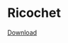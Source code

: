 # Ricochet

[Download](https://github.com/alegottu/Ricochet/raw/main/Build/Output/RicochetSetup.exe)
